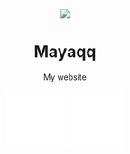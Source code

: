 <body>
    <div align="center">
        <a><img src="https://cdn.discordapp.com/avatars/698623223872356413/5595dd6f48bfeb1ddf3aaefcb608538b.png?size=1024" width="150"/></a>
        <h1>Mayaqq</h1>
        <p id = phrase>My website</p>
        <a href="https://github.com/MayaqqDev"><img src="github.svg" class="linkImg" alt="Github"/></a>
        <a href="https://discord.gg/w7PpGax9Bq"><img src="discord.svg" class="linkImg" alt="Discord"> </a>
    </div>
</body>
